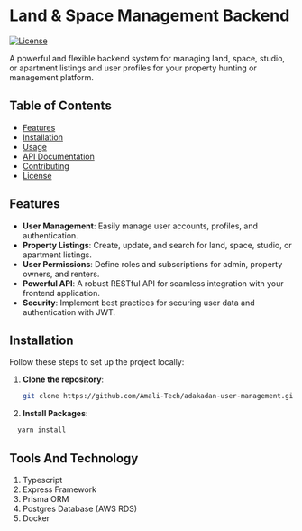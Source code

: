 # Land & Space Management Backend

[![License](https://img.shields.io/badge/license-MIT-blue.svg)](LICENSE)

A powerful and flexible backend system for managing land, space, studio, or apartment listings and user profiles for your property hunting or management platform. 

## Table of Contents

- [Features](#features)
- [Installation](#installation)
- [Usage](#usage)
- [API Documentation](#api-documentation)
- [Contributing](#contributing)
- [License](#license)

## Features

- **User Management**: Easily manage user accounts, profiles, and authentication.
- **Property Listings**: Create, update, and search for land, space, studio, or apartment listings.
- **User Permissions**: Define roles and subscriptions for admin, property owners, and renters.
- **Powerful API**: A robust RESTful API for seamless integration with your frontend application.
- **Security**: Implement best practices for securing user data and authentication with JWT.

## Installation

Follow these steps to set up the project locally:

1. **Clone the repository**:

   ```bash
   git clone https://github.com/Amali-Tech/adakadan-user-management.git

2. **Install Packages**:

  ```bash
    yarn install
```

## Tools And Technology

1. Typescript
2. Express Framework
3. Prisma ORM
4. Postgres Database (AWS RDS)
5. Docker
